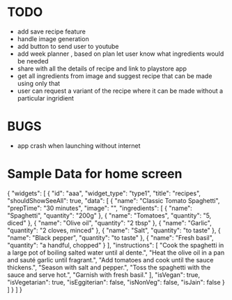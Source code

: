 # TODO
- add save recipe feature
- handle image generation
- add button to send user to youtube
- add week planner , based on plan let user know what ingredients would be needed
- share with all the details of recipe and link to playstore app
- get all ingredients from image and suggest recipe that can be made using only that
- user can request a variant of the recipe where it can be made without a particular ingridient

# BUGS
- app crash when launching without internet

# Sample Data for home screen

{
"widgets": [
{
"id": "aaa",
"widget_type": "type1",
"title": "recipes",
"shouldShowSeeAll": true,
"data": [
{
"name": "Classic Tomato Spaghetti",
"prepTime": "30 minutes",
"image": "",
"ingredients": [
{
"name": "Spaghetti",
"quantity": "200g"
},
{
"name": "Tomatoes",
"quantity": "5, diced"
},
{
"name": "Olive oil",
"quantity": "2 tbsp"
},
{
"name": "Garlic",
"quantity": "2 cloves, minced"
},
{
"name": "Salt",
"quantity": "to taste"
},
{
"name": "Black pepper",
"quantity": "to taste"
},
{
"name": "Fresh basil",
"quantity": "a handful, chopped"
}
],
"instructions": [
"Cook the spaghetti in a large pot of boiling salted water until al dente.",
"Heat the olive oil in a pan and sauté garlic until fragrant.",
"Add tomatoes and cook until the sauce thickens.",
"Season with salt and pepper.",
"Toss the spaghetti with the sauce and serve hot.",
"Garnish with fresh basil."
],
"isVegan": true,
"isVegetarian": true,
"isEggiterian": false,
"isNonVeg": false,
"isJain": false
}
]
}
]
}